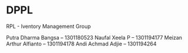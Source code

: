 # DPPL
RPL - Iventory Management Group

Putra Dharma Bangsa – 1301180523
Naufal Xeela P – 1301194177 
Meizan Arthur Alfianto – 1301194178
Andi Achmad Adjie – 1301194264
